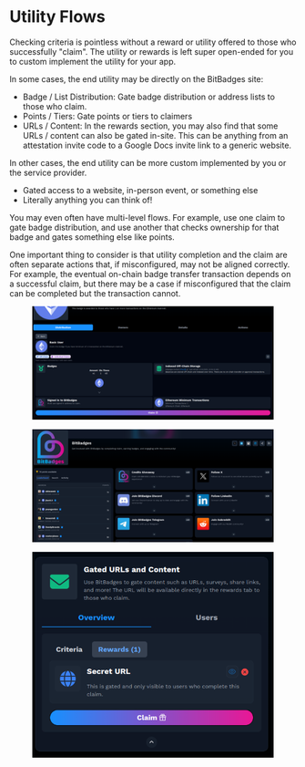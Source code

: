 # Utility Flows

Checking criteria is pointless without a reward or utility offered to those who successfully "claim". The utility or rewards is left super open-ended for you to custom implement the utility for your app.&#x20;

In some cases, the end utility may be directly on the BitBadges site:

* Badge / List Distribution: Gate badge distribution or address lists to those who claim.
* Points / Tiers: Gate points or tiers to claimers
* URLs / Content: In the rewards section, you may also find that some URLs / content can also be gated in-site. This can be anything from an attestation invite code to a Google Docs invite link to a generic website.

In other cases, the end utility can be more custom implemented by you or the service provider.

* Gated access to a website, in-person event, or something else
* Literally anything you can think of!

You may even often have multi-level flows. For example, use one claim to gate badge distribution, and use another that checks ownership for that badge and gates something else like points.

One important thing to consider is that utility completion and the claim are often separate actions that, if misconfigured, may not be aligned correctly. For example, the eventual on-chain badge transfer transaction depends on a successful claim, but there may be a case if misconfigured that the claim can be completed but the transaction cannot.

<figure><img src="../../.gitbook/assets/image (2) (1) (1) (1) (1) (1) (1) (1) (1) (1) (1) (1).png" alt=""><figcaption></figcaption></figure>

<figure><img src="../../.gitbook/assets/image (3) (1) (1) (1) (1) (1) (1) (1).png" alt=""><figcaption></figcaption></figure>



<figure><img src="../../.gitbook/assets/image (4) (1) (1) (1).png" alt=""><figcaption></figcaption></figure>

